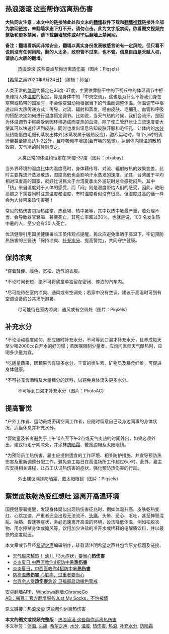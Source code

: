  <h2>热浪滚滚  这些帮你远离热伤害</h2> <p class="notice"><b>大陆网友注意：本文中的链接除此处和文末的<a href="https://github.com/bannedbook/fanqiang" >翻墙</a>软件下载和<a href="https://github.com/killgcd/justmysocks/blob/master/README.md">翻墙推荐</a>链接外全部为禁网链接，未翻墙状态下打不开，请勿点击。此为文字版禁闻，欲看图文视频完整版和更多禁闻，请下载<a href="https://github.com/bannedbook/fanqiang">翻墙软件或APP</a>后翻墙上禁闻网。</p><p>备注：翻墙看新闻非常安全，翻墙以真实身份发表敏感言论有一定风险，但只看不说则没有任何风险，翻的人太多，政府管不过来，也不管。信息自由是天赋人权，请放心大胆的翻墙。</b></p>  <div class="entry"> <figure><figcaption><a href="https://www.bannedbook.org/bnews/tag/%E7%83%AD%E6%B5%AA/" class="st_tag internal_tag" rel="tag" title="标签 热浪 下的日志">热浪</a>滚滚  这些要点帮你远离<a href="https://www.bannedbook.org/bnews/tag/%E7%83%AD%E4%BC%A4%E5%AE%B3/" class="st_tag internal_tag" rel="tag" title="标签 热伤害 下的日志">热伤害</a>（图片：Piqsels）</figcaption></figure> <p>【<span class='wp_keywordlink_affiliate'><a href="https://www.soundofhope.org" title="希望之声" target="_blank">希望之声</a></span>2020年6月24日】（编辑：郭强）</p> <article data-reactid="10" data-type="story" data-uuid="c1fcd76a-3e66-3d87-994d-82e861e2edf8" itemprop="articleBody"> <p>人类正常的<a href="https://www.bannedbook.org/bnews/tag/%E4%BD%93%E6%B8%A9/" class="st_tag internal_tag" rel="tag" title="标签 体温 下的日志">体温</a>约恒定在36度-37度，主要依靠脑干中的下视丘中的体温调节中枢来维持人体<a href="https://www.bannedbook.org/bnews/tag/%E6%B8%A9%E5%BA%A6/" class="st_tag internal_tag" rel="tag" title="标签 温度 下的日志">温度</a>的恒定，算是身体中的「中央空调」，这也是为什么不管我们身在寒带或热带的国家时，不会像变温动物根据当下的气温而调整体温。体温调节中枢透过四大热传递方式：传导、对流、辐射和蒸发，经由皮肤、毛细孔、血管和呼吸的搭配决定如何进行温度恒定调节。比如说，当天气热的时候，我们会流汗，是因为体温调节中枢感受到因环境造成而变热的血液，除了使血管舒张让血流速度变大使其可以快速传递到皮肤，同时也发出讯息告知皮肤汗腺和毛细孔，让体内的<a href="https://www.bannedbook.org/bnews/tag/%E6%B0%B4%E5%88%86/" class="st_tag internal_tag" rel="tag" title="标签 水分 下的日志">水分</a>及热能借由毛细孔蒸发出体外(水蒸发属于吸热反应)，激烈运动时，每个小时的流汗量甚至能高达1~2公升，且呼吸频率增加(会有喘的感觉)，达到体内降温的散热效果，天气冷的时候则反之。</p> <figure><figcaption>人类正常的体温约恒定在36度-37度（图片：pixabay）</figcaption></figure> <p>当外界环境的温度比体内温度高时，身体藉传导、对流、辐射散热的效果变差，此时主要靠流汗蒸发散热，湿度高低也会影响汗水蒸发的速度，尤其，台湾属于平均相对湿度高的国家，就好比说民众于台湾夏季出外游玩时总会感觉闷热，其中「热」来自温度对于人体的感受，而「闷」则是湿度带给人们的感受，因此，艳阳高照之下需要同时注意温度和湿度，有时温度看似没有很高，但湿度过高的话一样会为人体带来热伤害喔！</p> <p content="（优活健康网记者黄苡安／综合报导）炎炎夏季，任何人身处高温环境都可能引发热伤害的风险，事先做好预防热伤害的准备，才能安心度过漫长夏日。热伤害是身体无法正常调节高温，产生的一种急性疾病统称。常见的热伤害包括热痉挛、热衰竭、热中暑等，其中以热中暑最严重，若处理不当，会导致器官衰竭，甚至死亡，其死亡率超过30％，也就是说，100 名发生热中暑的人，至少会有30 人死亡。" data-reactid="12" type="text">常见的热伤害包括热痉挛、热衰竭、热中暑等，其中以热中暑最严重，若处理不当，会导致器官衰竭，甚至死亡，其死亡率超过30％，也就是说，100 名发生热中暑的人，至少会有30 人死亡。</p>  <p content="&lt;strong&gt;勿等到口渴才补充水分&lt;/strong&gt;&lt;br&gt; 国民健康署长王英伟提醒，民众应避免曝晒于高温下，牢记预防热伤害的三要诀「保持凉爽、补充水分、提高警觉」，共同守护健康。" data-reactid="13" type="text">优活健康引用国民健康署长王英伟观点提醒，民众应避免曝晒于高温下，牢记预防热伤害的三要诀「保持凉爽、<a href="https://www.bannedbook.org/bnews/tag/%E8%A1%A5%E5%85%85%E6%B0%B4%E5%88%86/" class="st_tag internal_tag" rel="tag" title="标签 补充水分 下的日志">补充水分</a>、提高警觉」，共同守护健康。</p> <h2 content="&lt;strong&gt;保持凉爽&lt;/strong&gt;&lt;br&gt; *穿着轻便、浅色、宽松、透气的衣服。&lt;br&gt; *不论时间长短，绝不可将幼童单独留在密闭、停泊的汽车内。&lt;br&gt; *尽可能待在室内凉爽、通风或有空调处；若家中没有空调，建议于高温时可到有空调设备的公共场所避暑。" data-reactid="14" type="text">保持凉爽</h2> <p content="&lt;strong&gt;保持凉爽&lt;/strong&gt;&lt;br&gt; *穿着轻便、浅色、宽松、透气的衣服。&lt;br&gt; *不论时间长短，绝不可将幼童单独留在密闭、停泊的汽车内。&lt;br&gt; *尽可能待在室内凉爽、通风或有空调处；若家中没有空调，建议于高温时可到有空调设备的公共场所避暑。" data-reactid="14" type="text">*穿着轻便、浅色、宽松、透气的衣服。</p> <p>*不论时间长短，绝不可将幼童单独留在密闭、停泊的汽车内。</p> <p>*尽可能待在室内凉爽、通风或有空调处；若家中没有空调，建议于高温时可到有空调设备的公共场所避暑。</p>  <figure><figcaption>尽可能待在室内凉爽、通风或有空调处（图片：Piqsels）</figcaption></figure> <h2 content="&lt;strong&gt;补充水分&lt;/strong&gt;&lt;br&gt; *不论活动程度如何，都应随时补充水分，不可等到口渴才补充水分，且养成每天至少喝2000cc白开水的好习惯；若医嘱限制少量者，应询问医师天气酷热时，应喝多少量为宜。&lt;br&gt; *吃适量蔬果，因蔬果含有较多水分、丰富的维生素、矿物质及膳食纤维，可促进身体健康。&lt;br&gt; *不可补充含酒精及大量糖分的饮料，以避免身体流失更多水分。" data-reactid="15" type="text">补充水分</h2> <p content="&lt;strong&gt;补充水分&lt;/strong&gt;&lt;br&gt; *不论活动程度如何，都应随时补充水分，不可等到口渴才补充水分，且养成每天至少喝2000cc白开水的好习惯；若医嘱限制少量者，应询问医师天气酷热时，应喝多少量为宜。&lt;br&gt; *吃适量蔬果，因蔬果含有较多水分、丰富的维生素、矿物质及膳食纤维，可促进身体健康。&lt;br&gt; *不可补充含酒精及大量糖分的饮料，以避免身体流失更多水分。" data-reactid="15" type="text">*不论活动程度如何，都应随时补充水分，不可等到口渴才补充水分，且养成每天至少喝2000cc白开水的好习惯；若医嘱限制少量者，应询问医师天气酷热时，应喝多少量为宜。</p> <p>*吃适量蔬果，因蔬果含有较多水分、丰富的维生素、矿物质及膳食纤维，可促进身体健康。</p> <p>*不可补充含酒精及大量糖分的饮料，以避免身体流失更多水分。</p> <figure><figcaption>不可等到口渴才补充水分（图片：PhotoAC）</figcaption></figure> <h2 content="&lt;strong&gt;提高警觉&lt;/strong&gt;&lt;br&gt; *户外工作者、运动员或密闭空间工作者，应随时留意自己及身边同事的身体状况，适当休息并补充水分。&lt;br&gt; *婴幼童及长者避免于上午10点至下午2点或天气炎热的时间外出，如果必须外出，建议行走于阴凉处，并涂抹防晒霜、戴宽边帽及太阳眼镜。&lt;br&gt; *为预防员工热伤害，雇主应提供适宜的工作环境、相关防护措施，并宣导预防热伤害及重新调整分配工作，避免劳工每日在高温场所工作超过6小时。此外，雇主应安排相关课程，让员工认识热伤害的症状，强化预防热伤害的行动。" data-reactid="16" type="text">提高警觉</h2> <p content="&lt;strong&gt;提高警觉&lt;/strong&gt;&lt;br&gt; *户外工作者、运动员或密闭空间工作者，应随时留意自己及身边同事的身体状况，适当休息并补充水分。&lt;br&gt; *婴幼童及长者避免于上午10点至下午2点或天气炎热的时间外出，如果必须外出，建议行走于阴凉处，并涂抹防晒霜、戴宽边帽及太阳眼镜。&lt;br&gt; *为预防员工热伤害，雇主应提供适宜的工作环境、相关防护措施，并宣导预防热伤害及重新调整分配工作，避免劳工每日在高温场所工作超过6小时。此外，雇主应安排相关课程，让员工认识热伤害的症状，强化预防热伤害的行动。" data-reactid="16" type="text"> <p>*户外工作者、运动员或密闭空间工作者，应随时留意自己及身边同事的身体状况，适当休息并补充水分。</p>  <p>*婴幼童及长者避免于上午10点至下午2点或天气炎热的时间外出，如果必须外出，建议行走于阴凉处，并涂抹<a href="https://www.bannedbook.org/bnews/tag/%E9%98%B2%E6%99%92%E9%9C%9C/" class="st_tag internal_tag" rel="tag" title="标签 防晒霜 下的日志">防晒霜</a>、戴宽边帽及太阳眼镜。</p> <p>*为预防员工热伤害，雇主应提供适宜的工作环境、相关防护措施，并宣导预防热伤害及重新调整分配工作，避免劳工每日在高温场所工作超过6小时。此外，雇主应安排相关课程，让员工认识热伤害的症状，强化预防热伤害的行动。</p> <figure><figcaption>外出建议涂抹防晒霜、戴太阳眼镜（图片：Piqsels）</figcaption></figure> <h2 content="&lt;strong&gt;察觉皮肤乾热变红想吐 速离开高温环境&lt;/strong&gt;&lt;br&gt; 国民健康署提醒，发现身体疑似出现热伤害征兆时，例如体温升高、皮肤乾热变红、心跳加速，严重者还会出现无法流汗、头痛、头晕、恶心、呕吐，甚至神智混乱、抽筋、昏迷等症状，务必迅速离开高温的环境，设法降低体温，例如松脱衣物、用水擦拭身体或搧风等，饮用加少许盐的冷开水或稀释的电解质饮料，并以最快的速度就医。" data-reactid="17" type="text">察觉皮肤乾热变红想吐 速离开高温环境</h2> <p content="&lt;strong&gt;察觉皮肤乾热变红想吐 速离开高温环境&lt;/strong&gt;&lt;br&gt; 国民健康署提醒，发现身体疑似出现热伤害征兆时，例如体温升高、皮肤乾热变红、心跳加速，严重者还会出现无法流汗、头痛、头晕、恶心、呕吐，甚至神智混乱、抽筋、昏迷等症状，务必迅速离开高温的环境，设法降低体温，例如松脱衣物、用水擦拭身体或搧风等，饮用加少许盐的冷开水或稀释的电解质饮料，并以最快的速度就医。" data-reactid="17" type="text"> <p>国民健康署提醒，发现身体疑似出现热伤害征兆时，例如体温升高、皮肤乾热变红、心跳加速，严重者还会出现无法流汗、<a href="https://www.bannedbook.org/bnews/tag/%e5%a4%b4%e7%97%9b/" class="st_tag internal_tag" rel="tag" title="标签 头痛 下的日志">头痛</a>、头晕、恶心、呕吐，甚至神智混乱、抽筋、昏迷等症状，务必迅速离开高温的环境，设法降低体温，例如松脱衣物、用水擦拭身体或搧风等，饮用加少许盐的冷开水或稀释的电解质饮料，并以最快的速度就医。</p> </article> <p>本文章或节目经<a href="https://www.bannedbook.org/bnews/tag/%e5%b8%8c%e6%9c%9b%e4%b9%8b%e5%a3%b0/" class="st_tag internal_tag" rel="tag" title="标签 希望之声 下的日志">希望之声</a>编辑制作，转载请注明希望之声并包含原文标题及链接。</p>  <ul class='op-related-articles' title='相关阅读'> <li><a href='https://www.bannedbook.org/bnews/comments/20200528/1335739.html' target='_blank'>天气越来越热！ 幼儿「3大症状」要当心<b>热伤害</b></a></li> <li><a href='https://www.bannedbook.org/bnews/health/20180711/970025.html' target='_blank'>炎炎夏日 中西医教你4招防中暑<b>热伤害</b></a></li> <li><a href='https://www.bannedbook.org/bnews/cnnews/20180710/969887.html' target='_blank'>炎炎夏日，中西医教你4招防中暑<b>热伤害</b></a></li> <li><a href='https://www.bannedbook.org/bnews/health/20170804/801975.html' target='_blank'>防高温<b>热伤害</b> 心脏病、过重者要当心</a></li> <li><a href='https://www.bannedbook.org/bnews/taiwannews/20160602/540632.html' target='_blank'>台百余人受<b>热伤害</b>急诊 卫福部启动橘色警戒</a></li> </ul> <div class="texttj"> <a href="https://github.com/bannedbook/fanqiang/wiki/%E7%A6%81%E9%97%BB%E7%BD%91%E5%AE%89%E5%8D%93%E7%BF%BB%E5%A2%99%E6%96%B0%E9%97%BBAPP" target="_blank">安卓翻墙APP</a>、<a href="https://github.com/bannedbook/fanqiang/wiki/Chrome%E4%B8%80%E9%94%AE%E7%BF%BB%E5%A2%99%E5%8C%85" target="_blank">Windows翻墙:ChromeGo</a><br/> <a href="https://github.com/killgcd/justmysocks/blob/master/README.md" target="_blank">AD：搬瓦工官方翻墙服务Just My Socks，不怕被墙</a> </div><p>原文链接：<a class="src_link"  href="https://m.soundofhope.org/post/386875" target="_blank">热浪滚滚  这些帮你远离热伤害</a></p><a name='sharetosocial'></a>         <div><b>本文的图文或视频完整版</b>：<a href='https://www.bannedbook.org/bnews/comments/20200625/1350347.html'>热浪滚滚  这些帮你远离热伤害</a></div>  </div><!--END ENTRY--> <div class="postfooter"> <div>本文标签：<a href="https://www.bannedbook.org/bnews/tag/%E4%BD%93%E6%B8%A9/" rel="tag">体温</a>, <a href="https://www.bannedbook.org/bnews/tag/%e5%a4%b4%e7%97%9b/" rel="tag">头痛</a>, <a href="https://www.bannedbook.org/bnews/tag/%e5%b8%8c%e6%9c%9b%e4%b9%8b%e5%a3%b0/" rel="tag">希望之声</a>, <a href="https://www.bannedbook.org/bnews/tag/%E6%B0%B4%E5%88%86/" rel="tag">水分</a>, <a href="https://www.bannedbook.org/bnews/tag/%E6%B8%A9%E5%BA%A6/" rel="tag">温度</a>, <a href="https://www.bannedbook.org/bnews/tag/%E7%83%AD%E4%BC%A4%E5%AE%B3/" rel="tag">热伤害</a>, <a href="https://www.bannedbook.org/bnews/tag/%E7%83%AD%E6%B5%AA/" rel="tag">热浪</a>, <a href="https://www.bannedbook.org/bnews/tag/%E8%A1%A5%E5%85%85%E6%B0%B4%E5%88%86/" rel="tag">补充水分</a>, <a href="https://www.bannedbook.org/bnews/tag/%E9%98%B2%E6%99%92%E9%9C%9C/" rel="tag">防晒霜</a></div>  </div><!--END POSTFOOTER--> 
